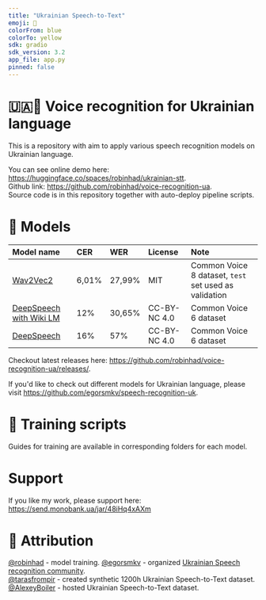 ```yaml
---
title: "Ukrainian Speech-to-Text"
emoji: 🐌
colorFrom: blue
colorTo: yellow
sdk: gradio
sdk_version: 3.2
app_file: app.py
pinned: false
---
```


# 🇺🇦🎤 Voice recognition for Ukrainian language
This is a repository with aim to apply various speech recognition models on Ukrainian language.  

You can see online demo here: https://huggingface.co/spaces/robinhad/ukrainian-stt.  
Github link: https://github.com/robinhad/voice-recognition-ua.  
Source code is in this repository together with auto-deploy pipeline scripts. 


# 🧮 Models
Model name  |  CER  |  WER  | License | Note
:-------------------------|:-------------------------|:-------------------------|:-------------------------|:-------------------------
[Wav2Vec2](https://github.com/robinhad/voice-recognition-ua/releases/tag/release%2Fwav2vec2-v0.1) | 6,01% | 27,99% | MIT | Common Voice 8 dataset, `test` set used as validation
[DeepSpeech with Wiki LM](https://github.com/robinhad/voice-recognition-ua/releases/tag/v0.4) | 12% | 30,65% | CC-BY-NC 4.0 | Common Voice 6 dataset
[DeepSpeech](https://github.com/robinhad/voice-recognition-ua/releases/tag/v0.4) | 16% | 57% | CC-BY-NC 4.0 | Common Voice 6 dataset


Checkout latest releases here: https://github.com/robinhad/voice-recognition-ua/releases/.

If you'd like to check out different models for Ukrainian language, please visit https://github.com/egorsmkv/speech-recognition-uk.

# 🤖 Training scripts
Guides for training are available in corresponding folders for each model.

# Support
If you like my work, please support here: https://send.monobank.ua/jar/48iHq4xAXm

# 🤝 Attribution
[@robinhad](https://github.com/robinhad) - model training. 
[@egorsmkv](https://github.com/egorsmkv) - organized [Ukrainian Speech recognition community](https://github.com/egorsmkv/speech-recognition-uk).  
[@tarasfrompir](https://github.com/tarasfrompir) - created synthetic 1200h Ukrainian Speech-to-Text dataset.  
[@AlexeyBoiler](https://github.com/AlexeyBoiler) - hosted Ukrainian Speech-to-Text dataset.  
